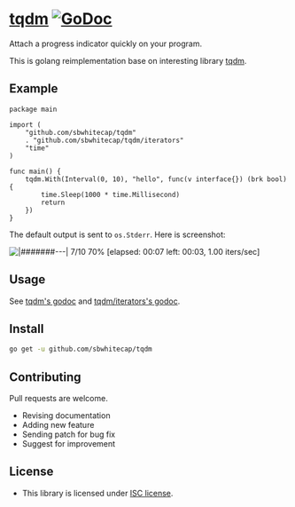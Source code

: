# [tqdm](https://github.com/sbwhitecap/tqdm) [![GoDoc](https://godoc.org/github.com/sbwhitecap/tqdm?status.svg)](https://godoc.org/github.com/sbwhitecap/tqdm)

Attach a progress indicator quickly on your program.

This is golang reimplementation base on interesting library [tqdm](https://github.com/noamraph/tqdm).

## Example
```golang
package main

import (
	"github.com/sbwhitecap/tqdm"
	. "github.com/sbwhitecap/tqdm/iterators"
	"time"
)

func main() {
	tqdm.With(Interval(0, 10), "hello", func(v interface{}) (brk bool) {
		time.Sleep(1000 * time.Millisecond)
		return
	})
}
```

The default output is sent to `os.Stderr`. Here is screenshot:

![|#######---| 7/10  70% [elapsed: 00:07 left: 00:03,  1.00 iters/sec]](http://i.imgur.com/1a21isA.gif)

## Usage
See [tqdm's godoc](https://godoc.org/github.com/sbwhitecap/tqdm) and [tqdm/iterators's godoc](https://godoc.org/github.com/sbwhitecap/tqdm/iterators).

## Install
```bash
go get -u github.com/sbwhitecap/tqdm
```

## Contributing
Pull requests are welcome.

 * Revising documentation
 * Adding new feature
 * Sending patch for bug fix
 * Suggest for improvement

## License
* This library is licensed under [ISC license](https://opensource.org/licenses/ISC).
